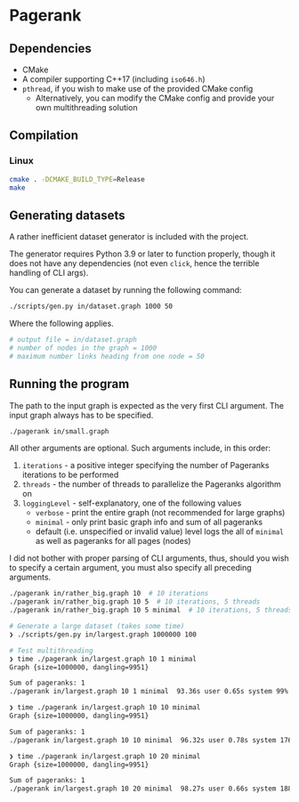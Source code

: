 # Pagerank

## Dependencies

* CMake
* A compiler supporting C++17 (including `iso646.h`)
* `pthread`, if you wish to make use of the provided CMake config
    * Alternatively, you can modify the CMake config and provide your own multithreading solution

## Compilation

### Linux

```sh
cmake . -DCMAKE_BUILD_TYPE=Release
make
```

## Generating datasets

A rather inefficient dataset generator is included with the project.

The generator requires Python 3.9 or later to function properly, though it does not have any
dependencies (not even `click`, hence the terrible handling of CLI args).

You can generate a dataset by running the following command:

```sh
./scripts/gen.py in/dataset.graph 1000 50
```

Where the following applies.

```sh
# output file = in/dataset.graph
# number of nodes in the graph = 1000
# maximum number links heading from one node = 50
```

## Running the program

The path to the input graph is expected as the very first CLI argument.
The input graph always has to be specified.


```sh
./pagerank in/small.graph
```

All other arguments are optional. Such arguments include, in this order:

1. `iterations` - a positive integer specifying the number of Pageranks iterations to be performed
2. `threads` - the number of threads to parallelize the Pageranks algorithm on
3. `loggingLevel` - self-explanatory, one of the following values
    * `verbose` - print the entire graph (not recommended for large graphs)
    * `minimal` - only print basic graph info and sum of all pageranks
    * default (i.e. unspecified or invalid value) level logs the all of `minimal` as well as pageranks for all pages (nodes)

I did not bother with proper parsing of CLI arguments, thus, should you wish to specify
a certain argument, you must also specify all preceding arguments.

```sh
./pagerank in/rather_big.graph 10  # 10 iterations
./pagerank in/rather_big.graph 10 5  # 10 iterations, 5 threads
./pagerank in/rather_big.graph 10 5 minimal  # 10 iterations, 5 threads, minimal logging level
```

```sh
# Generate a large dataset (takes some time)
❯ ./scripts/gen.py in/largest.graph 1000000 100  

# Test multithreading
❯ time ./pagerank in/largest.graph 10 1 minimal
Graph {size=1000000, dangling=9951}

Sum of pageranks: 1
./pagerank in/largest.graph 10 1 minimal  93.36s user 0.65s system 99% cpu 1:34.49 total

❯ time ./pagerank in/largest.graph 10 10 minimal
Graph {size=1000000, dangling=9951}

Sum of pageranks: 1
./pagerank in/largest.graph 10 10 minimal  96.32s user 0.78s system 176% cpu 55.001 total

❯ time ./pagerank in/largest.graph 10 20 minimal
Graph {size=1000000, dangling=9951}

Sum of pageranks: 1
./pagerank in/largest.graph 10 20 minimal  98.27s user 0.66s system 188% cpu 52.467 total
```

